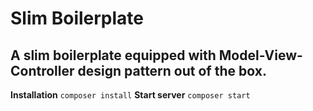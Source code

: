 # Slim Boilerplate
A slim boilerplate equipped with Model-View-Controller design pattern out of the box.
---
**Installation**
`composer install`
**Start server**
`composer start`
